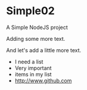Simple02
========

A Simple NodeJS project

Adding some more text.

And let's add a little more text.

- I need a list
- Very important 
- items in my list
- <http://www.github.com>